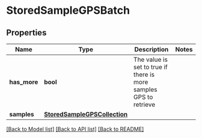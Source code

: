 # StoredSampleGPSBatch

## Properties
Name | Type | Description | Notes
------------ | ------------- | ------------- | -------------
**has_more** | **bool** | The value is set to true if there is more samples GPS to retrieve | 
**samples** | [**StoredSampleGPSCollection**](StoredSampleGPSCollection.md) |  | 

[[Back to Model list]](../README.md#documentation-for-models) [[Back to API list]](../README.md#documentation-for-api-endpoints) [[Back to README]](../README.md)

